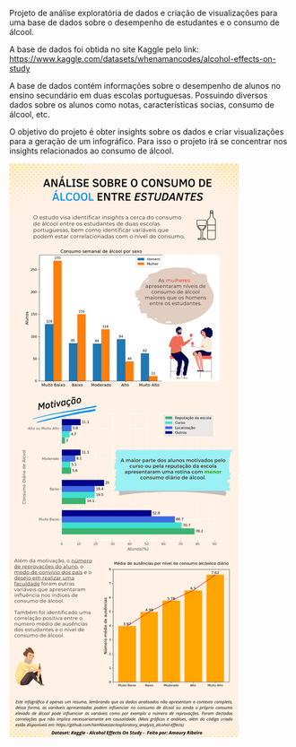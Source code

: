 
Projeto de análise exploratória de dados e criação de visualizações para uma base de dados sobre o desempenho de estudantes e o consumo de álcool. 

A base de dados foi obtida no site Kaggle pelo link:
https://www.kaggle.com/datasets/whenamancodes/alcohol-effects-on-study

A base de dados contém informações sobre o desempenho de alunos no ensino secundário em duas escolas portuguesas. Possuindo diversos dados sobre os alunos como notas, características socias, consumo de álcool, etc. 

O objetivo do projeto é obter insights sobre os dados e criar visualizações para a geração de um infográfico. Para isso o projeto irá se concentrar nos insights relacionados ao consumo de álcool.

![infograficot](infografico.png?raw=true "Title")
